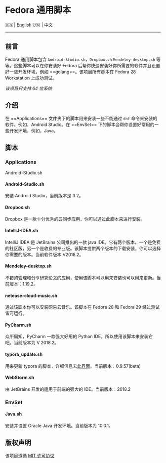 # Fedora 通用脚本

:us: | [English](https://github.com/NUAA-FUG/FCS/blob/master/README.md) :cn: | 中文
***

## 前言

Fedora 通用脚本包含 `Android-Studio.sh`，`Dropbox.sh`  `Mendeley-desktop.sh` 等等。这些脚本可以在你安装好 Fedora 后帮你快速安装好你所需要的软件并且设置好一些开发环境，例如 ==golang==。该项目所有脚本在 Fedora 28 Workstation  上成功测试。

*该项目只支持 64 位系统*

## 介绍

在 ==Applications== 文件夹下的脚本用来安装一些不能通过 `dnf` 命令来安装的软件。例如，Android Studio。在 ==EnvSet== 下的脚本会帮你设置好常用的一些开发环境，例如，Java。

## 脚本

### Applications

Android-Studio.sh

#### Android-Studio.sh

安装 Android Studio，当前版本是 3.2。

#### Dropbox.sh

Dropbox 是一款十分优秀的云同步应用，你可以通过此脚本来进行安装。

#### IntelliJ-IDEA.sh

IntelliJ IDEA 是 JetBrains 公司推出的一款 java IDE。它有两个版本，一个是免费的社区版，另一个是收费的专业版。该脚本提供两个版本的下载安装，你可以选择你需要的版本。当前软件版本 V2018.2。

#### Mendeley-desktop.sh

不错的管理和分享研究论文的应用，使用该脚本可以用来安装也可以用来更新。当前版本：1.19.2。

#### netease-cloud-music.sh

通过该脚本你可以安装网易云音乐。该脚本在 Fedora 28 和 Fedora 29 经过测试皆可运行。

#### PyCharm.sh

众所周知，PyCharm 一款强大好用的 Python IDE。所以使用该脚本来安装它吧。当前版本为 V 2018.2。

#### typora_update.sh

用来更新 typora 的脚本，详细信息去[此界面](https://github.com/Triple-R/typora-update)。当前版本：0.9.57(beta)

#### WebStorm.sh

由 JetBrains 开发的适用于前端的强大的 IDE。当前版本：2018.2

### EnvSet

#### Java.sh

安装并设置 Oracle Java 开发环境。当前版本为 10.0.1。

## 版权声明

该项目遵循 [MIT 许可协议](https://github.com/NUAA-FUG/FCS/blob/master/LICENSE)

